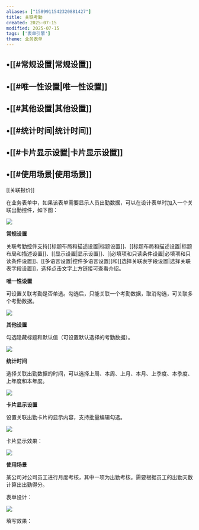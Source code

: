 ```yaml
---
aliases: ["1589911542320881427"]
title: 关联考勤
created: 2025-07-15
modified: 2025-07-15
tags: ['表单引擎']
theme: 业务表单
---
```


## •[[#常规设置|常规设置]]

## •[[#唯一性设置|唯一性设置]]

## •[[#其他设置|其他设置]]

## •[[#统计时间|统计时间]]

## •[[#卡片显示设置|卡片显示设置]]

## •[[#使用场景|使用场景]]

[[关联报价]]

在业务表单中，如果该表单需要显示人员出勤数据，可以在设计表单时加入一个关联出勤控件，如下图：

![](https://myhelpdoc.oss-cn-heyuan.aliyuncs.com/mdimages/9e7b6829af513d20216cd469d100f742.jpg)

**常规设置**

关联考勤控件支持[[标题布局和描述设置|标题设置]]、[[标题布局和描述设置|标题布局和描述设置]]、[[显示设置|显示设置]]、[[必填项和只读条件设置|必填项和只读条件设置]]、[[多语言设置|控件多语言设置]]和[[选择关联表字段设置|选择关联表字段设置]]，选择点击文字上方链接可查看介绍。

**唯一性设置**

可设置关联考勤是否单选。勾选后，只能关联一个考勤数据，取消勾选，可关联多个考勤数据。

**![](https://myhelpdoc.oss-cn-heyuan.aliyuncs.com/mdimages/5f1144b5e0d3301097ba58ec06151c9e.jpg)**

**其他设置**

勾选隐藏标题和默认值（可设置默认选择的考勤数据）。

![](https://myhelpdoc.oss-cn-heyuan.aliyuncs.com/mdimages/931c7af8a873696ad1da8d43dbb89412.jpg)

**统计时间**

选择关联出勤数据的时间，可以选择上周、本周、上月、本月、上季度、本季度、上年度和本年度。

![](https://myhelpdoc.oss-cn-heyuan.aliyuncs.com/mdimages/0c25339e0e55a13b6f391a60350b57db.jpg)

**卡片显示设置**

设置关联出勤卡片的显示内容，支持批量编辑勾选。

![](https://myhelpdoc.oss-cn-heyuan.aliyuncs.com/mdimages/9fa6b17f2f5c00bba068ac70a7fcc84f.jpg)

卡片显示效果：

![](https://myhelpdoc.oss-cn-heyuan.aliyuncs.com/mdimages/58b299cae1d305ce5336cc95c8920bfa.jpg)

**使用场景**

某公司对公司员工进行月度考核，其中一项为出勤考核。需要根据员工的出勤天数计算出出勤得分。

表单设计：

![](https://myhelpdoc.oss-cn-heyuan.aliyuncs.com/mdimages/cd92a572639f70718274f91da9d25333.jpg)

填写效果：

